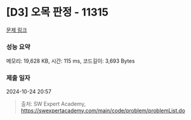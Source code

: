 # [D3] 오목 판정 - 11315 

[문제 링크](https://swexpertacademy.com/main/code/problem/problemDetail.do?contestProbId=AXaSUPYqPYMDFASQ) 

### 성능 요약

메모리: 19,628 KB, 시간: 115 ms, 코드길이: 3,693 Bytes

### 제출 일자

2024-10-24 20:57



> 출처: SW Expert Academy, https://swexpertacademy.com/main/code/problem/problemList.do